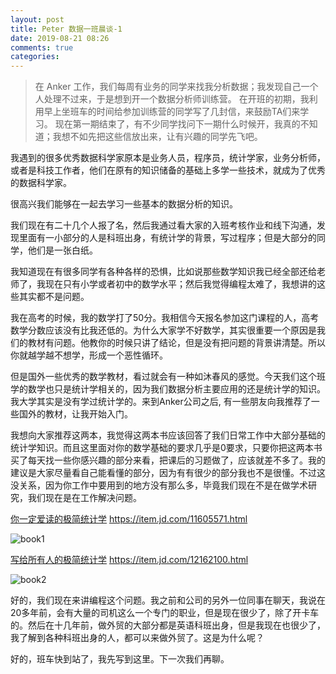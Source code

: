 ```yaml
---
layout: post
title: Peter 数据一班晨谈-1
date: 2019-08-21 08:26
comments: true
categories: 
---
```


> 在 Anker 工作，我们每周有业务的同学来找我分析数据；我发现自己一个人处理不过来，于是想到开一个数据分析师训练营。
在开班的初期，我利用早上坐班车的时间给参加训练营的同学写了几封信，来鼓励TA们来学习。
现在第一期结束了，有不少同学找问下一期什么时候开，我真的不知道；我想不如先把这些信放出来，让有兴趣的同学先飞吧。

我遇到的很多优秀数据科学家原本是业务人员，程序员，统计学家，业务分析师，或者是科技工作者，他们在原有的知识储备的基础上多学一些技术，就成为了优秀的数据科学家。

很高兴我们能够在一起去学习一些基本的数据分析的知识。

我们现在有二十几个人报了名，然后我通过看大家的入班考核作业和线下沟通，发现里面有一小部分的人是科班出身，有统计学的背景，写过程序；但是大部分的同学，他们是一张白纸。

我知道现在有很多同学有各种各样的恐惧，比如说那些数学知识我已经全部还给老师了，我现在只有小学或者初中的数学水平；然后我觉得编程太难了，我想讲的这些其实都不是问题。

我在高考的时候，我的数学打了50分。我相信今天报名参加这门课程的人，高考数学分数应该没有比我还低的。为什么大家学不好数学，其实很重要一个原因是我们的教材有问题。他教你的时候只讲了结论，但是没有把问题的背景讲清楚。所以你就越学越不想学，形成一个恶性循环。

但是国外一些优秀的数学教材，看过就会有一种如沐春风的感觉。今天我们这个班学的数学也只是统计学相关的，因为我们数据分析主要应用的还是统计学的知识。
我大学其实是没有学过统计学的。来到Anker公司之后, 有一些朋友向我推荐了一些国外的教材，让我开始入门。

我想向大家推荐这两本，我觉得这两本书应该回答了我们日常工作中大部分基础的统计学知识。而且这里面对你的数学基础的要求几乎是0要求，只要你把这两本书买了每天找一些你感兴趣的部分来看，把课后的习题做了，应该就差不多了。我的建议是大家尽量看自己能看懂的部分，因为有有很少的部分我也不是很懂。不过这没关系，因为你工作中要用到的地方没有那么多，毕竟我们现在不是在做学术研究，我们现在是在工作解决问题。

 
[你一定爱读的极简统计学](https://item.jd.com/11605571.html) https://item.jd.com/11605571.html

![book1](http://liuhui998.com//images/anker-data-team-one-1/book_11605571.jpg)


[写给所有人的极简统计学](https://item.jd.com/12162100.html) https://item.jd.com/12162100.html

![book2](http://liuhui998.com//images/anker-data-team-one-1/book_12162100.jpg)


好的，我们现在来讲编程这个问题。我之前和公司的另外一位同事在聊天，我说在20多年前，会有大量的司机这么一个专门的职业，但是现在很少了，除了开卡车的。然后在十几年前，做外贸的大部分都是英语科班出身，但是我现在也很少了，我了解到各种科班出身的人，都可以来做外贸了。这是为什么呢？

好的，班车快到站了，我先写到这里。下一次我们再聊。
